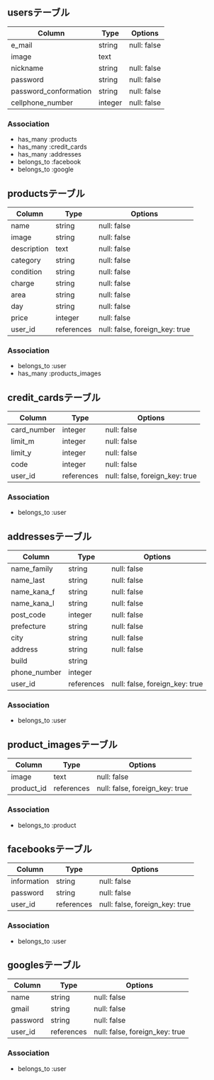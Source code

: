 ## usersテーブル

| Column                | Type    | Options     |
| --------------------- | ------- | ----------- |
| e_mail                | string  | null: false |
| image                 | text    |             |
| nickname              | string  | null: false |
| password              | string  | null: false |
| password_conformation | string  | null: false |
| cellphone_number      | integer | null: false |


### Association
- has_many   :products
- has_many   :credit_cards
- has_many :addresses
- belongs_to :facebook
- belongs_to  :google

## productsテーブル

| Column      | Type       | Options                        |
| ----------- | ---------- | ------------------------------ |
| name        | string     | null: false                    |
| image       | string     | null: false                    |
| description | text       | null: false                    |
| category    | string     | null: false                    |
| condition   | string     | null: false                    |
| charge      | string     | null: false                    |
| area        | string     | null: false                    |
| day         | string     | null: false                    |
| price       | integer    | null: false                    |
| user_id     | references | null: false, foreign_key: true |

### Association
- belongs_to  :user 
- has_many   :products_images

## credit_cardsテーブル

| Column      | Type       | Options                        |
| ----------- | ---------- | ------------------------------ |
| card_number | integer    | null: false                    |
| limit_m     | integer    | null: false                    |
| limit_y     | integer    | null: false                    |
| code        | integer    | null: false                    |
| user_id     | references | null: false, foreign_key: true |

### Association
- belongs_to  :user 

## addressesテーブル

| Column       | Type       | Options                        |
| ------------ | ---------- | ------------------------------ |
| name_family  | string     | null: false                    |
| name_last    | string     | null: false                    |
| name_kana_f  | string     | null: false                    |
| name_kana_l  | string     | null: false                    |
| post_code    | integer    | null: false                    |
| prefecture   | string     | null: false                    |
| city         | string     | null: false                    |
| address      | string     | null: false                    |
| build        | string     |                                |
| phone_number | integer    |                                |
| user_id      | references | null: false, foreign_key: true |

### Association
- belongs_to  :user 


## product_imagesテーブル

| Column     | Type       | Options                        |
| ---------- | ---------- | ------------------------------ |
| image      | text       | null: false                    |
| product_id | references | null: false, foreign_key: true |

### Association
- belongs_to  :product

## facebooksテーブル

| Column      | Type       | Options                        |
| ----------- | ---------- | ------------------------------ |
| information | string     | null: false                    |
| password    | string     | null: false                    |
| user_id     | references | null: false, foreign_key: true |

### Association
- belongs_to  :user 

## googlesテーブル

| Column   | Type       | Options                        |
| -------- | ---------- | ------------------------------ |
| name     | string     | null: false                    |
| gmail    | string     | null: false                    |
| password | string     | null: false                    |
| user_id  | references | null: false, foreign_key: true |

### Association
- belongs_to  :user
